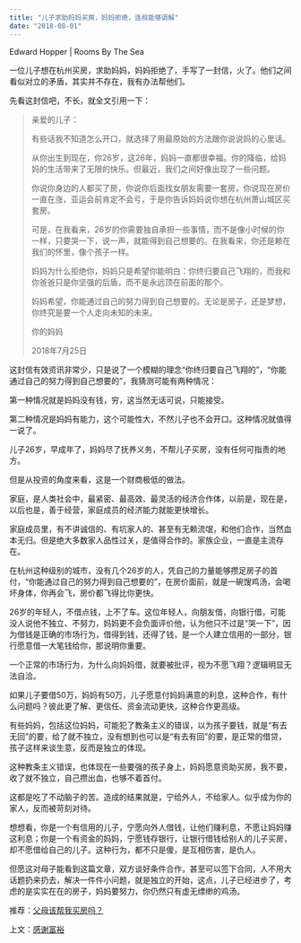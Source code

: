 ```yaml
---
title: "儿子求助妈妈买房，妈妈拒绝，连叔能够调解"
date: "2018-08-01"
---
```


Edward Hopper | Rooms By The Sea

  

一位儿子想在杭州买房，求助妈妈，妈妈拒绝了，手写了一封信，火了。他们之间看似对立的矛盾，其实并不存在，我有办法帮他们。

先看这封信吧，不长，就全文引用一下：

> 亲爱的儿子：
> 
> 有些话我不知道怎么开口，就选择了用最原始的方法跟你说说妈的心里话。
> 
> 从你出生到现在，你26岁，这26年，妈妈一直都很幸福。你的降临，给妈妈的生活带来了无限的快乐。但最近，我们之间好像出现了一些问题。
> 
> 你说你身边的人都买了房，你说你后面找女朋友需要一套房，你说现在房价一直在涨，亚运会前肯定不会亏，于是你告诉妈妈说你想在杭州萧山城区买套房。
> 
> 可是，在我看来，26岁的你需要独自承担一些事情，而不是像小时候的你一样，只要哭一下，说一声，就能得到自己想要的。在我看来，你还是赖在我们的怀里，像个孩子一样。
> 
> 妈妈为什么拒绝你，妈妈只是希望你能明白：你终归要自己飞翔的，而我和你爸爸只是你坚强的后盾，而不是永远顶在前面的那个。
> 
> 妈妈希望，你能通过自己的努力得到自己想要的。无论是房子，还是梦想，你终究是要一个人走向未知的未来。
> 
> 你的妈妈
> 
> 2018年7月25日

这封信有效资讯非常少，只是说了一个模糊的理念“你终归要自己飞翔的”，“你能通过自己的努力得到自己想要的”，我猜测可能有两种情况：

第一种情况就是妈妈没有钱，穷，这当然无话可说，只能接受。

第二种情况是妈妈有能力，这个可能性大，不然儿子也不会开口。这种情况就值得一说了。

儿子26岁，早成年了，妈妈尽了抚养义务，不帮儿子买房，没有任何可指责的地方。

但是从投资的角度来看，这是一个财商极低的做法。

家庭，是人类社会中，最紧密、最高效、最灵活的经济合作体，以前是，现在是，以后也是，善于经营，家庭成员的经济能力就能更快增长。

家庭成员里，有不讲诚信的、有坑家人的、甚至有无赖流氓，和他们合作，当然血本无归。但是绝大多数家人品性过关，是值得合作的。家族企业，一直是主流存在。

在杭州这种级别的城市，没有几个26岁的人，凭自己的力量能够攒足房子的首付，“你能通过自己的努力得到自己想要的”，在房价面前，就是一碗馊鸡汤，会喝坏身体，你再会飞，房价都飞得比你更快。

26岁的年轻人，不借点钱，上不了车。这位年轻人，向朋友借，向银行借，可能没人说他不独立、不努力，妈妈更不会负面评价他，认为他只不过是“哭一下”，因为借钱是正确的市场行为，借得到钱，还得了钱，是一个人建立信用的一部分，银行愿意借一大笔钱给你，那说明你重要。

一个正常的市场行为，为什么向妈妈借，就要被批评，视为不愿飞翔？逻辑明显无法自洽。

如果儿子要借50万，妈妈有50万，儿子愿意付妈妈满意的利息，这种合作，有什么问题吗？彼此更了解、更信任、资金流动更快，这种合作更高级。

有些妈妈，包括这位妈妈，可能犯了教条主义的错误，以为孩子要钱，就是“有去无回”的要，给了就不独立，没有想到也可以是“有去有回”的要，是正常的借贷，孩子这样来谈生意，反而是独立的体现。

这种教条主义错误，也体现在一些要强的孩子身上，妈妈愿意资助买房，我不要，收了就不独立，自己攒出血，也够不着首付。

这都是吃了不动脑子的苦。造成的结果就是，宁给外人，不给家人。似乎成为你的家人，反而被苛刻对待。

想想看，你是一个有信用的儿子，宁愿向外人借钱，让他们赚利息，不愿让妈妈赚这利息；你是一个有资金的妈妈，宁愿钱存银行，让银行借钱给别人的儿子买房，却不愿借给自己的儿子。这种行为，都不只是傻，是互相伤害，是仇人。

但愿这对母子能看到这篇文章，双方谈好条件合作，甚至可以签下合同，人不用大话题扔来扔去，解决一件件小问题，就是独立的开始，这点，儿子已经进步了，考虑的是实实在在的房子，妈妈要努力，你仍然只有虚无缥缈的鸡汤。

  

  

推荐：[父母该帮我买房吗？](http://mp.weixin.qq.com/s?__biz=MjM5NDU0Mjk2MQ==&mid=2651624050&idx=1&sn=6c3535bd363636e8f9e98cdeeb837b04&chksm=bd7e166c8a099f7a6b3abbfb9df07b1e94f94a9ac30e9f94c5fb7de61adadf2741b5b948916e&scene=21#wechat_redirect)  

上文：[感谢富裕](http://mp.weixin.qq.com/s?__biz=MjM5NDU0Mjk2MQ==&mid=2651629784&idx=1&sn=d578e0289f260922625669d505b11c26&chksm=bd7e2cc68a09a5d0a4f39c6db34e87a856916852bf5de526c351eab1d972e0102093ab97651c&scene=21#wechat_redirect)
